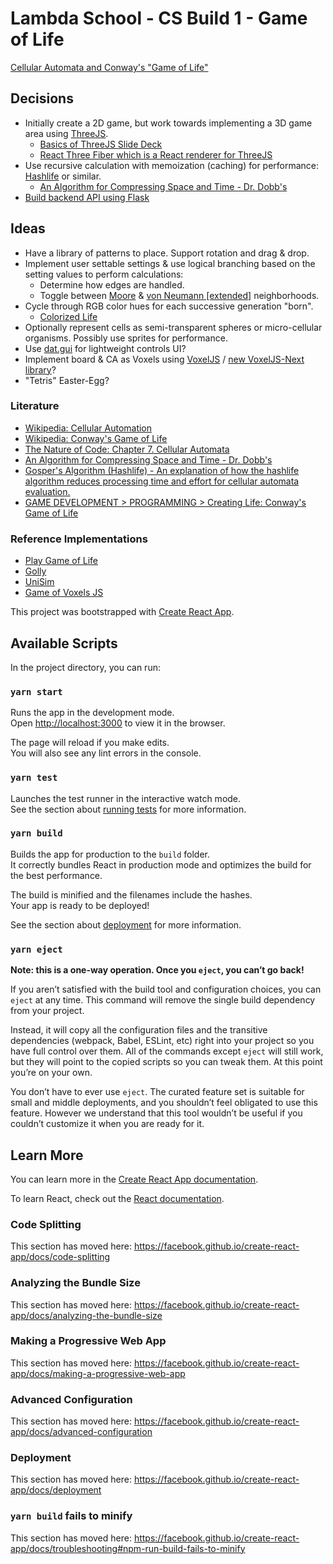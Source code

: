 # Lambda School - CS Build 1 - Game of Life

[Cellular Automata and Conway's "Game of Life"](https://github.com/LambdaSchool/CS-Build-Week-1#cellular-automata-and-conways-game-of-life)

## Decisions

- Initially create a 2D game, but work towards implementing a 3D game area using [ThreeJS](https://threejs.org/).
  - [Basics of ThreeJS Slide Deck](http://fhtr.org/BasicsOfThreeJS/)
  - [React Three Fiber which is a React renderer for ThreeJS](https://github.com/react-spring/react-three-fiber)
- Use recursive calculation with memoization (caching) for performance: [Hashlife](https://en.wikipedia.org/wiki/Hashlife) or similar.
  - [An Algorithm for Compressing Space and Time - Dr. Dobb's](https://www.drdobbs.com/jvm/an-algorithm-for-compressing-space-and-t/184406478)
- [Build backend API using Flask](https://blog.miguelgrinberg.com/post/how-to-create-a-react--flask-project)

## Ideas

- Have a library of patterns to place. Support rotation and drag & drop.
- Implement user settable settings & use logical branching based on the setting values to perform calculations:
  - Determine how edges are handled.
  - Toggle between [Moore](https://en.wikipedia.org/wiki/Moore_neighborhood) & [von Neumann [extended]](https://en.wikipedia.org/wiki/Von_Neumann_neighborhood) neighborhoods.
- Cycle through RGB color hues for each successive generation "born".
  - [Colorized Life](http://www.ericweisstein.com/encyclopedias/life/ColorizedLife.html)
- Optionally represent cells as semi-transparent spheres or micro-cellular organisms. Possibly use sprites for performance.
- Use [dat.gui](https://github.com/dataarts/dat.gui) for lightweight controls UI?
- Implement board & CA as Voxels using [VoxelJS](http://www.voxeljs.com/) / [new VoxelJS-Next library](https://github.com/joshmarinacci/voxeljs-next)?
- "Tetris" Easter-Egg?

### Literature

- [Wikipedia: Cellular Automation](https://en.wikipedia.org/wiki/Cellular_automaton)
- [Wikipedia: Conway's Game of Life](https://en.wikipedia.org/wiki/Conway%27s_Game_of_Life)
- [The Nature of Code: Chapter 7. Cellular Automata](https://natureofcode.com/book/chapter-7-cellular-automata/)
- [An Algorithm for Compressing Space and Time - Dr. Dobb's](https://www.drdobbs.com/jvm/an-algorithm-for-compressing-space-and-t/184406478)
- [Gosper's Algorithm (Hashlife) - An explanation of how the hashlife algorithm reduces processing time and effort for cellular automata evaluation.](https://jennyhasahat.github.io/hashlife.html)
- [GAME DEVELOPMENT > PROGRAMMING > Creating Life: Conway's Game of Life](https://gamedevelopment.tutsplus.com/tutorials/creating-life-conways-game-of-life--gamedev-558)

### Reference Implementations

- [Play Game of Life](https://playgameoflife.com/)
- [Golly](http://golly.sourceforge.net/)
- [UniSim](https://www.pygame.org/project/1849/3232)
- [Game of Voxels JS](https://github.com/mvaleriani/Game-of-Voxels-JS)



This project was bootstrapped with [Create React App](https://github.com/facebook/create-react-app).

## Available Scripts

In the project directory, you can run:

### `yarn start`

Runs the app in the development mode.<br />
Open [http://localhost:3000](http://localhost:3000) to view it in the browser.

The page will reload if you make edits.<br />
You will also see any lint errors in the console.

### `yarn test`

Launches the test runner in the interactive watch mode.<br />
See the section about [running tests](https://facebook.github.io/create-react-app/docs/running-tests) for more information.

### `yarn build`

Builds the app for production to the `build` folder.<br />
It correctly bundles React in production mode and optimizes the build for the best performance.

The build is minified and the filenames include the hashes.<br />
Your app is ready to be deployed!

See the section about [deployment](https://facebook.github.io/create-react-app/docs/deployment) for more information.

### `yarn eject`

**Note: this is a one-way operation. Once you `eject`, you can’t go back!**

If you aren’t satisfied with the build tool and configuration choices, you can `eject` at any time. This command will remove the single build dependency from your project.

Instead, it will copy all the configuration files and the transitive dependencies (webpack, Babel, ESLint, etc) right into your project so you have full control over them. All of the commands except `eject` will still work, but they will point to the copied scripts so you can tweak them. At this point you’re on your own.

You don’t have to ever use `eject`. The curated feature set is suitable for small and middle deployments, and you shouldn’t feel obligated to use this feature. However we understand that this tool wouldn’t be useful if you couldn’t customize it when you are ready for it.

## Learn More

You can learn more in the [Create React App documentation](https://facebook.github.io/create-react-app/docs/getting-started).

To learn React, check out the [React documentation](https://reactjs.org/).

### Code Splitting

This section has moved here: https://facebook.github.io/create-react-app/docs/code-splitting

### Analyzing the Bundle Size

This section has moved here: https://facebook.github.io/create-react-app/docs/analyzing-the-bundle-size

### Making a Progressive Web App

This section has moved here: https://facebook.github.io/create-react-app/docs/making-a-progressive-web-app

### Advanced Configuration

This section has moved here: https://facebook.github.io/create-react-app/docs/advanced-configuration

### Deployment

This section has moved here: https://facebook.github.io/create-react-app/docs/deployment

### `yarn build` fails to minify

This section has moved here: https://facebook.github.io/create-react-app/docs/troubleshooting#npm-run-build-fails-to-minify
